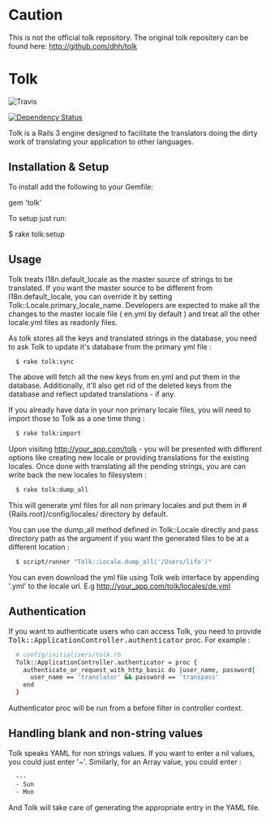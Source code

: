 # Caution

This is not the official tolk repository.
The original tolk repositery can be found here: http://github.com/dhh/tolk

# Tolk
![Travis](https://secure.travis-ci.org/tolk/tolk.png?branch=master)

[![Dependency Status](https://gemnasium.com/tolk/tolk.png?travis)](https://gemnasium.com/tolk/tolk)

Tolk is a Rails 3 engine designed to facilitate the translators doing the dirty work of translating your application to other languages.

## Installation & Setup

To install add the following to your Gemfile:

  gem 'tolk'

To setup just run:

  $ rake tolk:setup

## Usage

Tolk treats I18n.default_locale as the master source of strings to be translated. If you want the master source to be different from I18n.default_locale, you can override it by setting Tolk::Locale.primary_locale_name. Developers are expected to make all the changes to the master locale file ( en.yml by default ) and treat all the other locale.yml files as readonly files.

As tolk stores all the keys and translated strings in the database, you need to ask Tolk to update it's database from the primary yml file :

```bash
  $ rake tolk:sync
```
  
The above will fetch all the new keys from en.yml and put them in the database. Additionally, it'll also get rid of the deleted keys from the database and reflect updated translations - if any.

If you already have data in your non primary locale files, you will need to import those to Tolk as a one time thing :

```bash
  $ rake tolk:import
```

Upon visiting http://your_app.com/tolk - you will be presented with different options like creating new locale or providing translations for the existing locales. Once done with translating all the pending strings, you are can write back the new locales to filesystem :

```bash
  $ rake tolk:dump_all
```

This will generate yml files for all non primary locales and put them in #{Rails.root}/config/locales/ directory by default.

You can use the dump_all method defined in Tolk::Locale directly and pass directory path as the argument if you want the generated files to be at a different location :

```bash
  $ script/runner "Tolk::Locale.dump_all('/Users/lifo')"
```

You can even download the yml file using Tolk web interface by appending '.yml' to the locale url. E.g http://your_app.com/tolk/locales/de.yml

## Authentication

If you want to authenticate users who can access Tolk, you need to provide <tt>Tolk::ApplicationController.authenticator</tt> proc. For example :

```bash
  # config/initializers/tolk.rb
  Tolk::ApplicationController.authenticator = proc {
    authenticate_or_request_with_http_basic do |user_name, password|
      user_name == 'translator' && password == 'transpass'
    end
  }
```

Authenticator proc will be run from a before filter in controller context.

## Handling blank and non-string values

Tolk speaks YAML for non strings values. If you want to enter a nil values, you could just enter '~'. Similarly, for an Array value, you could enter :

```bash
  ---
  - Sun
  - Mon
```

And Tolk will take care of generating the appropriate entry in the YAML file.
